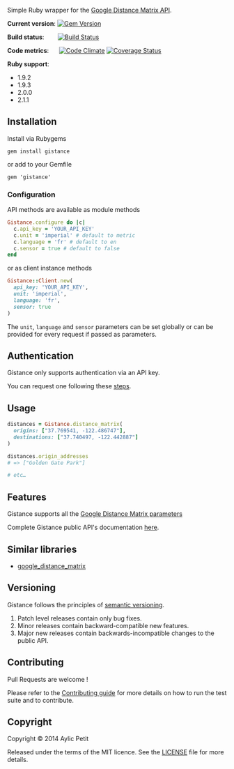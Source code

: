 Simple Ruby wrapper for the [Google Distance Matrix API](https://developers.google.com/places/documentation).

**Current version**: [![Gem Version](https://badge.fury.io/rb/gistance.png)](http://badge.fury.io/rb/gistance)

**Build status**: &nbsp;&nbsp;&nbsp;&nbsp;&nbsp;&nbsp;&nbsp;[![Build Status](https://secure.travis-ci.org/sush/gistance.png?branch=master)](http://travis-ci.org/sush/gistance)

**Code metrics**:
&nbsp;&nbsp;&nbsp;&nbsp;&nbsp;[![Code Climate](https://codeclimate.com/github/sush/gistance.png)](https://codeclimate.com/github/sush/gistance)
[![Coverage Status](https://coveralls.io/repos/sush/gistance/badge.png?branch=master)](https://coveralls.io/r/sush/gistance?branch=master)

**Ruby support**:

- 1.9.2
- 1.9.3
- 2.0.0
- 2.1.1

## Installation

Install via Rubygems

    gem install gistance

or add to your Gemfile

    gem 'gistance'

### Configuration

API methods are available as module methods

```ruby
Gistance.configure do |c|
  c.api_key = 'YOUR_API_KEY'
  c.unit = 'imperial' # default to metric
  c.language = 'fr' # default to en
  c.sensor = true # default to false
end
```

or as client instance methods

```ruby
Gistance::Client.new(
  api_key: 'YOUR_API_KEY',
  unit: 'imperial',
  language: 'fr',
  sensor: true
)
```

The `unit`, `language` and `sensor` parameters can be set globally or can be provided for every request if passed as parameters.

## Authentication

Gistance only supports authentication via an API key.

You can request one following these [steps](https://developers.google.com/places/documentation/#Authentication).

## Usage

```ruby
distances = Gistance.distance_matrix(
  origins: ["37.769541, -122.486747"],
  destinations: ["37.740497, -122.442887"]
)

distances.origin_addresses
# => ["Golden Gate Park"]

# etc…
```

## Features

Gistance supports all the [Google Distance Matrix parameters](https://developers.google.com/maps/documentation/distancematrix/#RequestParameters)

Complete Gistance public API's documentation [here](http://rubydoc.info/gems/gistance/frames).

## Similar libraries

- [google_distance_matrix](https://github.com/Skalar/google_distance_matrix)

## Versioning
Gistance follows the principles of [semantic versioning](http://semver.org).

1. Patch level releases contain only bug fixes.
2. Minor releases contain backward-compatible new features.
3. Major new releases contain backwards-incompatible changes to the public API.

## Contributing

Pull Requests are welcome !

Please refer to the [Contributing guide](https://github.com/sush/gistance/blob/master/CONTRIBUTING.md) for more details on how to run the test suite and to contribute.


## Copyright

Copyright © 2014 Aylic Petit

Released under the terms of the MIT licence. See the [LICENSE](https://github.com/sush/gistance/blob/master/LICENSE) file for more details.
